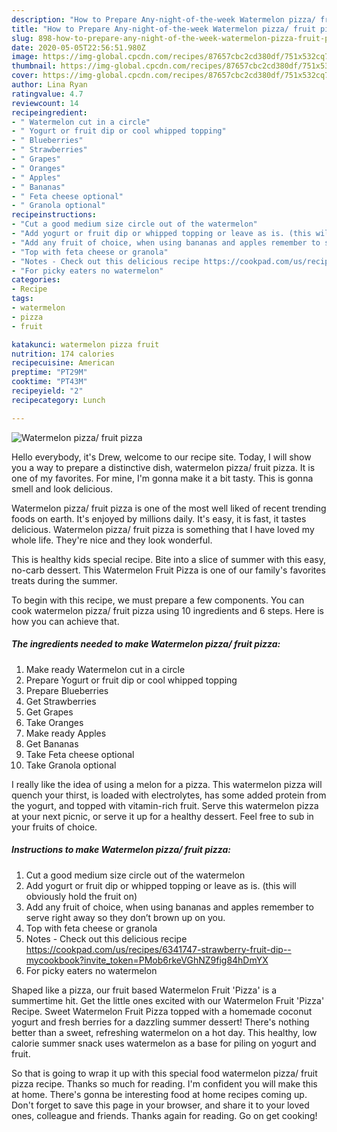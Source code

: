 ```yaml
---
description: "How to Prepare Any-night-of-the-week Watermelon pizza/ fruit pizza"
title: "How to Prepare Any-night-of-the-week Watermelon pizza/ fruit pizza"
slug: 898-how-to-prepare-any-night-of-the-week-watermelon-pizza-fruit-pizza
date: 2020-05-05T22:56:51.980Z
image: https://img-global.cpcdn.com/recipes/87657cbc2cd380df/751x532cq70/watermelon-pizza-fruit-pizza-recipe-main-photo.jpg
thumbnail: https://img-global.cpcdn.com/recipes/87657cbc2cd380df/751x532cq70/watermelon-pizza-fruit-pizza-recipe-main-photo.jpg
cover: https://img-global.cpcdn.com/recipes/87657cbc2cd380df/751x532cq70/watermelon-pizza-fruit-pizza-recipe-main-photo.jpg
author: Lina Ryan
ratingvalue: 4.7
reviewcount: 14
recipeingredient:
- " Watermelon cut in a circle"
- " Yogurt or fruit dip or cool whipped topping"
- " Blueberries"
- " Strawberries"
- " Grapes"
- " Oranges"
- " Apples"
- " Bananas"
- " Feta cheese optional"
- " Granola optional"
recipeinstructions:
- "Cut a good medium size circle out of the watermelon"
- "Add yogurt or fruit dip or whipped topping or leave as is. (this will obviously hold the fruit on)"
- "Add any fruit of choice, when using bananas and apples remember to serve right away so they don’t brown up on you."
- "Top with feta cheese or granola"
- "Notes - Check out this delicious recipe https://cookpad.com/us/recipes/6341747-strawberry-fruit-dip--mycookbook?invite_token=PMob6rkeVGhNZ9fig84hDmYX"
- "For picky eaters no watermelon"
categories:
- Recipe
tags:
- watermelon
- pizza
- fruit

katakunci: watermelon pizza fruit 
nutrition: 174 calories
recipecuisine: American
preptime: "PT29M"
cooktime: "PT43M"
recipeyield: "2"
recipecategory: Lunch

---
```



![Watermelon pizza/ fruit pizza](https://img-global.cpcdn.com/recipes/87657cbc2cd380df/751x532cq70/watermelon-pizza-fruit-pizza-recipe-main-photo.jpg)

Hello everybody, it's Drew, welcome to our recipe site. Today, I will show you a way to prepare a distinctive dish, watermelon pizza/ fruit pizza. It is one of my favorites. For mine, I'm gonna make it a bit tasty. This is gonna smell and look delicious.

Watermelon pizza/ fruit pizza is one of the most well liked of recent trending foods on earth. It's enjoyed by millions daily. It's easy, it is fast, it tastes delicious. Watermelon pizza/ fruit pizza is something that I have loved my whole life. They're nice and they look wonderful.

This is healthy kids special recipe. Bite into a slice of summer with this easy, no-carb dessert. This Watermelon Fruit Pizza is one of our family&#39;s favorites treats during the summer.


To begin with this recipe, we must prepare a few components. You can cook watermelon pizza/ fruit pizza using 10 ingredients and 6 steps. Here is how you can achieve that.

<!--inarticleads1-->

##### The ingredients needed to make Watermelon pizza/ fruit pizza:

1. Make ready  Watermelon cut in a circle
1. Prepare  Yogurt or fruit dip or cool whipped topping
1. Prepare  Blueberries
1. Get  Strawberries
1. Get  Grapes
1. Take  Oranges
1. Make ready  Apples
1. Get  Bananas
1. Take  Feta cheese optional
1. Take  Granola optional


I really like the idea of using a melon for a pizza. This watermelon pizza will quench your thirst, is loaded with electrolytes, has some added protein from the yogurt, and topped with vitamin-rich fruit. Serve this watermelon pizza at your next picnic, or serve it up for a healthy dessert. Feel free to sub in your fruits of choice. 

<!--inarticleads2-->

##### Instructions to make Watermelon pizza/ fruit pizza:

1. Cut a good medium size circle out of the watermelon
1. Add yogurt or fruit dip or whipped topping or leave as is. (this will obviously hold the fruit on)
1. Add any fruit of choice, when using bananas and apples remember to serve right away so they don’t brown up on you.
1. Top with feta cheese or granola
1. Notes - Check out this delicious recipe https://cookpad.com/us/recipes/6341747-strawberry-fruit-dip--mycookbook?invite_token=PMob6rkeVGhNZ9fig84hDmYX
1. For picky eaters no watermelon


Shaped like a pizza, our fruit based Watermelon Fruit &#39;Pizza&#39; is a summertime hit. Get the little ones excited with our Watermelon Fruit &#39;Pizza&#39; Recipe. Sweet Watermelon Fruit Pizza topped with a homemade coconut yogurt and fresh berries for a dazzling summer dessert! There&#39;s nothing better than a sweet, refreshing watermelon on a hot day. This healthy, low calorie summer snack uses watermelon as a base for piling on yogurt and fruit. 

So that is going to wrap it up with this special food watermelon pizza/ fruit pizza recipe. Thanks so much for reading. I'm confident you will make this at home. There's gonna be interesting food at home recipes coming up. Don't forget to save this page in your browser, and share it to your loved ones, colleague and friends. Thanks again for reading. Go on get cooking!
